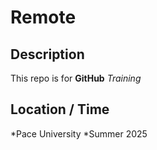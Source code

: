 # Remote

## Description
This repo is for **GitHub** *Training*

## Location / Time
*Pace University
*Summer 2025